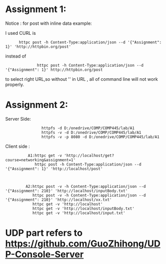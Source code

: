 # Assignment 1:

Notice : for post with inline data example:
                                           
                                           
I used CURL is 
           
          httpc post -h Content-Type:application/json --d '{"Assignment": 1}' 'http://httpbin.org/post' 
instead of       

                  httpc post -h Content-Type:application/json --d '{"Assignment": 1}' http://httpbin.org/post 
to select right URL,so without '' in URL , all of command line will not work properly.



# Assignment 2:

Server Side:        

                    httpfs -d D:/onedrive/COMP/COMP445/lab/A1   
                    httpfs -v -d D:/onedrive/COMP/COMP445/lab/A1    
                    httpfs -v -p 8080 -d D:/onedrive/COMP/COMP445/lab/A1    


Client side :          
                                          
              A1:httpc get -v 'http://localhost/get?course=networking&assignment=1'
                 httpc post -h Content-Type:application/json --d '{"Assignment": 1}' 'http://localhost/post'



             A2:httpc post -v -h Content-Type:application/json --d '{"Assignment": 210}' 'http://localhost/inputBody.txt'
                httpc post -v -h Content-Type:application/json --d '{"Assignment": 210}' 'http://localhost/xx.txt'
                httpc get -v 'http://localhost'
                httpc get -v 'http://localhost/inputBody.txt'
                httpc get -v 'http://localhost/input.txt'
               
# UDP part refers to https://github.com/GuoZhihong/UDP-Console-Server
